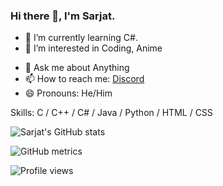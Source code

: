 ### Hi there 👋, I'm Sarjat. 

- 🌱 I’m currently learning C#.
- 👀 I’m interested in Coding, Anime
<!--- 
-🔭 I’m currently working on 
- 👯 I’m looking to collaborate on 
- 🤔 I’m looking for help with 
- ⚡ Fun fact: 
--->
- 💬 Ask me about Anything
- 📫 How to reach me: [Discord](https://discord.com/users/935890753287237673)
- 😄 Pronouns:  He/Him

Skills: C / C++ / C# / Java / Python / HTML / CSS  

<!--- 

[<img src='https://cdn.jsdelivr.net/npm/simple-icons@3.0.1/icons/github.svg' alt='github' height='40'>](https://github.com/sarjataziz)  
--->
<!---
[![Top Langs](https://github-readme-stats.vercel.app/api/top-langs/?username=sarjataziz)](https://github.com/anuraghazra/github-readme-stats)
--->

 
![Sarjat's GitHub stats](https://github-readme-stats.vercel.app/api?username=sarjataziz&show_icons=true&theme=radical)

![GitHub metrics](https://metrics.lecoq.io/sarjataziz)  

![Profile views](https://gpvc.arturio.dev/sarjataziz)  
